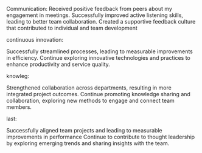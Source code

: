 
Communication:
Received positive feedback from peers about my engagement in meetings.
Successfully improved active listening skills, leading to better team collaboration.
Created a supportive feedback culture that contributed to individual and team development

continuous innovation:

Successfully streamlined processes, leading to measurable improvements in efficiency.
Continue exploring innovative technologies and practices to enhance productivity and service quality.

knowleg:

Strengthened collaboration across departments, resulting in more integrated project outcomes.
Continue promoting knowledge sharing and collaboration, exploring new methods to engage and connect team members.


last:

Successfully aligned team projects and leading to measurable improvements in performance
Continue to contribute to thought leadership by exploring emerging trends and sharing insights with the team.
